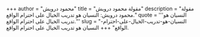 +++
author = "محمود درويش"
title = "مقولة محمود درويش"
description = "مقولة محمود درويش: النسيان هو تدريب الخيال على احترام الواقع."
quote = '''النسيان هو تدريب الخيال على احترام الواقع.''' 
slug = "النسيان-هو-تدريب-الخيال-على-احترام-الواقع"
+++
النسيان هو تدريب الخيال على احترام الواقع.
